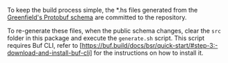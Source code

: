 To keep the build process simple, the *.hs files generated from the [Greenfield's Protobuf schema](https://buf.build/bnb-chain/greenfield) are committed to the repository.

To re-generate these files, when the public schema changes, clear the `src` folder in this package and execute the `generate.sh` script. This script requires Buf CLI, refer to [https://buf.build/docs/bsr/quick-start/#step-3:-download-and-install-buf-cli] for the instructions on how to install it.
